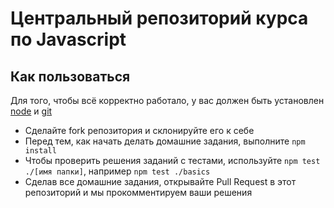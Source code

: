 # Центральный репозиторий курса по Javascript

## Как пользоваться

Для того, чтобы всё корректно работало, у вас должен быть установлен [node](https://nodejs.org/en/) и [git](https://git-scm.com/)
* Сделайте fork репозитория и склонируйте его к себе
* Перед тем, как начать делать домашние задания, выполните `npm install`
* Чтобы проверить решения заданий с тестами, используйте `npm test ./[имя папки]`, например `npm test ./basics`
* Сделав все домашние задания, открывайте Pull Request в этот репозиторий и мы прокомментируем ваши решения
